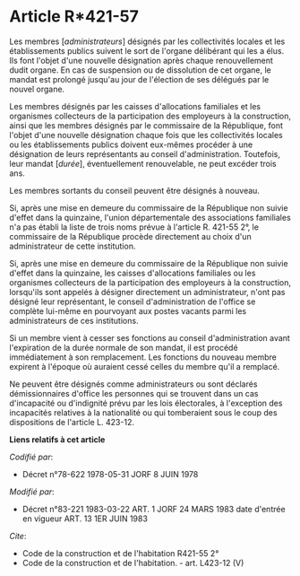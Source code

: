 # Article R*421-57

Les membres [*administrateurs*] désignés par les collectivités locales et les établissements publics suivent le sort de
l'organe délibérant qui les a élus. Ils font l'objet d'une nouvelle désignation après chaque renouvellement dudit organe. En
cas de suspension ou de dissolution de cet organe, le mandat est prolongé jusqu'au jour de l'élection de ses délégués par le
nouvel organe.

Les membres désignés par les caisses d'allocations familiales et les organismes collecteurs de la participation des
employeurs à la construction, ainsi que les membres désignés par le commissaire de la République, font l'objet d'une nouvelle
désignation chaque fois que les collectivités locales ou les établissements publics doivent eux-mêmes procéder à une
désignation de leurs représentants au conseil d'administration. Toutefois, leur mandat [*durée*], éventuellement
renouvelable, ne peut excéder trois ans.

Les membres sortants du conseil peuvent être désignés à nouveau.

Si, après une mise en demeure du commissaire de la République non suivie d'effet dans la quinzaine, l'union départementale
des associations familiales n'a pas établi la liste de trois noms prévue à l'article R. 421-55 2°, le commissaire de la
République procède directement au choix d'un administrateur de cette institution.

Si, après une mise en demeure du commissaire de la République non suivie d'effet dans la quinzaine, les caisses d'allocations
familiales ou les organismes collecteurs de la participation des employeurs à la construction, lorsqu'ils sont appelés à
désigner directement un administrateur, n'ont pas désigné leur représentant, le conseil d'administration de l'office se
complète lui-même en pourvoyant aux postes vacants parmi les administrateurs de ces institutions.

Si un membre vient à cesser ses fonctions au conseil d'administration avant l'expiration de la durée normale de son mandat,
il est procédé immédiatement à son remplacement. Les fonctions du nouveau membre expirent à l'époque où auraient cessé celles
du membre qu'il a remplacé.

Ne peuvent être désignés comme administrateurs ou sont déclarés démissionnaires d'office les personnes qui se trouvent dans
un cas d'incapacité ou d'indignité prévu par les lois électorales, à l'exception des incapacités relatives à la nationalité
ou qui tomberaient sous le coup des dispositions de l'article L. 423-12.

**Liens relatifs à cet article**

_Codifié par_:

  - Décret n°78-622 1978-05-31 JORF 8 JUIN 1978

_Modifié par_:

  - Décret n°83-221 1983-03-22 ART. 1 JORF 24 MARS 1983 date d'entrée en vigueur ART. 13 1ER JUIN 1983

_Cite_:

  - Code de la construction et de l'habitation R421-55 2°
  - Code de la construction et de l'habitation. - art. L423-12 (V)
